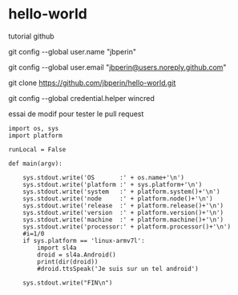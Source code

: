 # hello-world
tutorial github

git config --global user.name "jbperin"

git config --global user.email "jbperin@users.noreply.github.com"

git clone https://github.com/jbperin/hello-world.git

git config --global credential.helper wincred




essai de modif pour tester le pull request

    import os, sys
    import platform

    runLocal = False

    def main(argv):

        sys.stdout.write('OS       :' + os.name+'\n')
        sys.stdout.write('platform :' + sys.platform+'\n')
        sys.stdout.write('system   :' + platform.system()+'\n')
        sys.stdout.write('node     :' + platform.node()+'\n')
        sys.stdout.write('release  :' + platform.release()+'\n')
        sys.stdout.write('version  :' + platform.version()+'\n')
        sys.stdout.write('machine  :' + platform.machine()+'\n')
        sys.stdout.write('processor:' + platform.processor()+'\n')
        #i=1/0
        if sys.platform == 'linux-armv7l':
            import sl4a
            droid = sl4a.Android()
            print(dir(droid))
            #droid.ttsSpeak('Je suis sur un tel android')

        sys.stdout.write("FIN\n")





